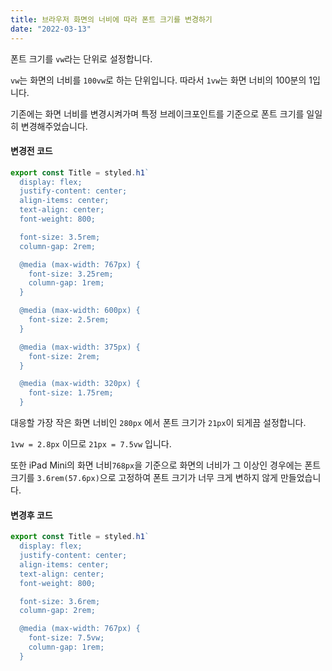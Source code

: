 ```yaml
---
title: 브라우저 화면의 너비에 따라 폰트 크기를 변경하기
date: "2022-03-13"
---
```


폰트 크기를 `vw`라는 단위로 설정합니다.

`vw`는 화면의 너비를 `100vw`로 하는 단위입니다. 따라서 `1vw`는 화면 너비의 100분의 1입니다.

기존에는 화면 너비를 변경시켜가며 특정 브레이크포인트를 기준으로 폰트 크기를 일일히 변경해주었습니다.

#### 변경전 코드

```js
export const Title = styled.h1`
  display: flex;
  justify-content: center;
  align-items: center;
  text-align: center;
  font-weight: 800;

  font-size: 3.5rem;
  column-gap: 2rem;

  @media (max-width: 767px) {
    font-size: 3.25rem;
    column-gap: 1rem;
  }

  @media (max-width: 600px) {
    font-size: 2.5rem;
  }

  @media (max-width: 375px) {
    font-size: 2rem;
  }

  @media (max-width: 320px) {
    font-size: 1.75rem;
  }

```

대응할 가장 작은 화면 너비인 `280px` 에서 폰트 크기가 `21px`이 되게끔 설정합니다.

`1vw = 2.8px` 이므로 `21px = 7.5vw` 입니다.

또한 iPad Mini의 화면 너비`768px`을 기준으로 화면의 너비가 그 이상인 경우에는 폰트 크기를 `3.6rem(57.6px)`으로 고정하여 폰트 크기가 너무 크게 변하지 않게 만들었습니다.

#### 변경후 코드

```js
export const Title = styled.h1`
  display: flex;
  justify-content: center;
  align-items: center;
  text-align: center;
  font-weight: 800;

  font-size: 3.6rem;
  column-gap: 2rem;

  @media (max-width: 767px) {
    font-size: 7.5vw;
    column-gap: 1rem;
  }

```
